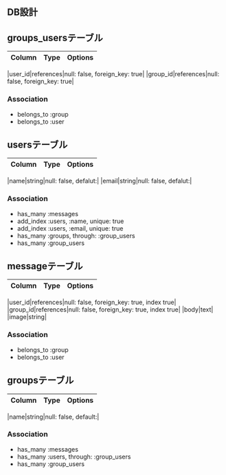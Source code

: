 ## DB設計

## groups_usersテーブル

|Column|Type|Options|
|------|----|-------|

|user_id|references|null: false, foreign_key: true|
|group_id|references|null: false, foreign_key: true|


### Association
- belongs_to :group
- belongs_to :user



## usersテーブル

|Column|Type|Options|
|------|----|-------|

|name|string|null: false, defalut:|
|email|string|null: false, defalut:|

### Association

- has_many :messages
- add_index :users, :name, unique: true
- add_index :users, :email, unique: true
- has_many :groups, through: :group_users
-  has_many :group_users





## messageテーブル

|Column|Type|Options|
|------|----|-------|

|user_id|references|null: false, foreign_key: true, index true|
|group_id|references|null: false, foreign_key: true, index true|
|body|text| 
|image|string| 



### Association
- belongs_to :group
- belongs_to :user



## groupsテーブル

|Column|Type|Options|
|------|----|-------|

|name|string|null: false, default:|


### Association

- has_many :messages
- has_many :users, through: :group_users
- has_many :group_users

